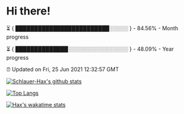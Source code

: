# Hi there!

⏳ { █████████████████████████░░░░░ } - 84.56% - Month progress

⏳ { ██████████████░░░░░░░░░░░░░░░░ } - 48.09% - Year progress

⏰ Updated on Fri, 25 Jun 2021 12:32:57 GMT


[![Schlauer-Hax's github stats](https://github-readme-stats.vercel.app/api?username=Schlauer-Hax&show_icons=true&theme=dark&count_private=true)](https://github.com/Schlauer-Hax)


[![Top Langs](https://github-readme-stats.vercel.app/api/top-langs/?username=Schlauer-Hax&layout=compact&theme=dark)](https://github.com/Schlauer-Hax?tab=repositories)


[![Hax's wakatime stats](https://github-readme-stats.vercel.app/api/wakatime?username=Hax&theme=dark)](https://wakatime.com/@Hax)

